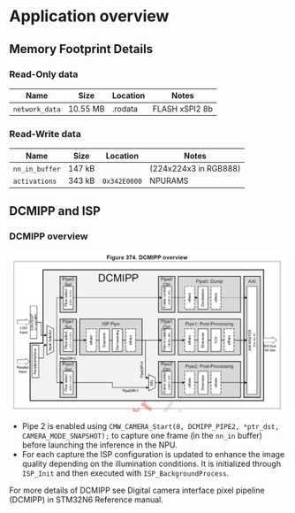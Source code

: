 
# Application overview

## Memory Footprint Details

### Read-Only data

| Name                | Size      | Location | Notes                        |
|---------------------|-----------|----------|------------------------------|
| `network_data`      | 10.55  MB | .rodata  | FLASH xSPI2 8b               |

### Read-Write data

| Name                  | Size      | Location                  | Notes                                     |
|-----------------------|-----------|-------------------------  |-------------------------------------------|
| `nn_in_buffer`               | 147 kB    |  |         (224x224x3 in RGB888)      |
| `activations`         | 343 kB    | `0x342E0000`              | NPURAMS                                   |

## DCMIPP and ISP

### DCMIPP overview

![DCMIPP overview}](../_htmresc/DCMIPP.JPG)

- Pipe 2 is enabled using `CMW_CAMERA_Start(0, DCMIPP_PIPE2, *ptr_dst, CAMERA_MODE_SNAPSHOT);` to capture one frame (in the `nn_in` buffer) before launching the inference in the NPU.
- For each capture the ISP configuration is updated to enhance the image quality depending on the illumination conditions. It is initialized through `ISP_Init` and then executed with `ISP_BackgroundProcess`.

For more details of DCMIPP see Digital camera interface pixel pipeline (DCMIPP) in STM32N6 Reference manual.
